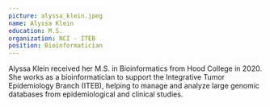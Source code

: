 ```yaml
---
picture: alyssa_klein.jpeg
name: Alyssa Klein
education: M.S.
organization: NCI - ITEB
position: Bioinformatician
---
```

Alyssa Klein received her M.S. in Bioinformatics from Hood College in  2020. She works as a bioinformatician to support the Integrative Tumor Epidemiology Branch (ITEB), helping to manage and analyze large genomic databases from epidemiological and clinical studies.
